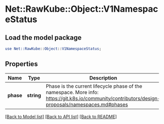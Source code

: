 # Net::RawKube::Object::V1NamespaceStatus

## Load the model package
```perl
use Net::RawKube::Object::V1NamespaceStatus;
```

## Properties
Name | Type | Description | Notes
------------ | ------------- | ------------- | -------------
**phase** | **string** | Phase is the current lifecycle phase of the namespace. More info: https://git.k8s.io/community/contributors/design-proposals/namespaces.md#phases | [optional] 

[[Back to Model list]](../README.md#documentation-for-models) [[Back to API list]](../README.md#documentation-for-api-endpoints) [[Back to README]](../README.md)


